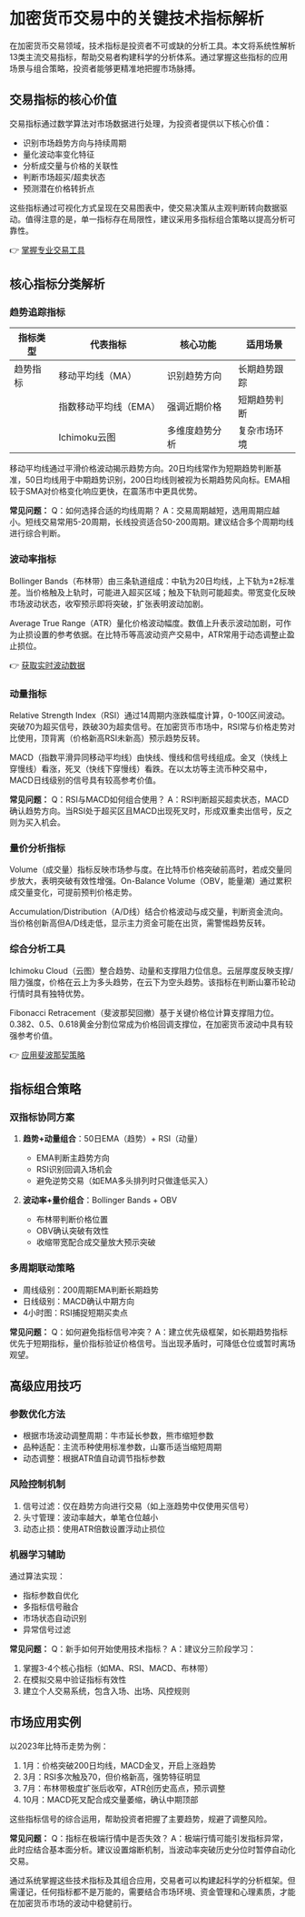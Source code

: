 # 加密货币交易中的关键技术指标解析

在加密货币交易领域，技术指标是投资者不可或缺的分析工具。本文将系统性解析13类主流交易指标，帮助交易者构建科学的分析体系。通过掌握这些指标的应用场景与组合策略，投资者能够更精准地把握市场脉搏。

## 交易指标的核心价值

交易指标通过数学算法对市场数据进行处理，为投资者提供以下核心价值：
- 识别市场趋势方向与持续周期
- 量化波动率变化特征
- 分析成交量与价格的关联性
- 判断市场超买/超卖状态
- 预测潜在价格转折点

这些指标通过可视化方式呈现在交易图表中，使交易决策从主观判断转向数据驱动。值得注意的是，单一指标存在局限性，建议采用多指标组合策略以提高分析可靠性。

👉 [掌握专业交易工具](https://bit.ly/okx_welcome)

## 核心指标分类解析

### 趋势追踪指标

| 指标类型 | 代表指标 | 核心功能 | 适用场景 |
|---------|---------|---------|---------|
| 趋势指标 | 移动平均线（MA） | 识别趋势方向 | 长期趋势跟踪 |
|          | 指数移动平均线（EMA） | 强调近期价格 | 短期趋势判断 |
|          | Ichimoku云图 | 多维度趋势分析 | 复杂市场环境 |

移动平均线通过平滑价格波动揭示趋势方向。20日均线常作为短期趋势判断基准，50日均线用于中期趋势识别，200日均线则被视为长期趋势风向标。EMA相较于SMA对价格变化响应更快，在震荡市中更具优势。

**常见问题：**
Q：如何选择合适的均线周期？
A：交易周期越短，选用周期应越小。短线交易常用5-20周期，长线投资适合50-200周期。建议结合多个周期均线进行综合判断。

### 波动率指标

Bollinger Bands（布林带）由三条轨道组成：中轨为20日均线，上下轨为±2标准差。当价格触及上轨时，可能进入超买区域；触及下轨则可能超卖。带宽变化反映市场波动状态，收窄预示即将突破，扩张表明波动加剧。

Average True Range（ATR）量化价格波动幅度。数值上升表示波动加剧，可作为止损设置的参考依据。在比特币等高波动资产交易中，ATR常用于动态调整止盈止损位。

👉 [获取实时波动数据](https://bit.ly/okx_welcome)

### 动量指标

Relative Strength Index（RSI）通过14周期内涨跌幅度计算，0-100区间波动。突破70为超买信号，跌破30为超卖信号。在加密货币市场中，RSI常与价格走势对比使用，顶背离（价格新高RSI未新高）预示趋势反转。

MACD（指数平滑异同移动平均线）由快线、慢线和信号线组成。金叉（快线上穿慢线）看涨，死叉（快线下穿慢线）看跌。在以太坊等主流币种交易中，MACD日线级别的信号具有较高参考价值。

**常见问题：**
Q：RSI与MACD如何组合使用？
A：RSI判断超买超卖状态，MACD确认趋势方向。当RSI处于超买区且MACD出现死叉时，形成双重卖出信号，反之则为买入机会。

### 量价分析指标

Volume（成交量）指标反映市场参与度。在比特币价格突破前高时，若成交量同步放大，表明突破有效性增强。On-Balance Volume（OBV，能量潮）通过累积成交量变化，可提前预判价格走势。

Accumulation/Distribution（A/D线）结合价格波动与成交量，判断资金流向。当价格创新高但A/D线走低，显示主力资金可能在出货，需警惕趋势反转。

### 综合分析工具

Ichimoku Cloud（云图）整合趋势、动量和支撑阻力位信息。云层厚度反映支撑/阻力强度，价格在云上为多头趋势，在云下为空头趋势。该指标在判断山寨币轮动行情时具有独特优势。

Fibonacci Retracement（斐波那契回撤）基于关键价格位计算支撑阻力位。0.382、0.5、0.618黄金分割位常成为价格回调支撑位，在加密货币波动中具有较强参考价值。

👉 [应用斐波那契策略](https://bit.ly/okx_welcome)

## 指标组合策略

### 双指标协同方案
1. **趋势+动量组合**：50日EMA（趋势）+ RSI（动量）
   - EMA判断主趋势方向
   - RSI识别回调入场机会
   - 避免逆势交易（如EMA多头排列时只做逢低买入）

2. **波动率+量价组合**：Bollinger Bands + OBV
   - 布林带判断价格位置
   - OBV确认突破有效性
   - 收缩带宽配合成交量放大预示突破

### 多周期联动策略
- 周线级别：200周期EMA判断长期趋势
- 日线级别：MACD确认中期方向
- 4小时图：RSI捕捉短期买卖点

**常见问题：**
Q：如何避免指标信号冲突？
A：建立优先级框架，如长期趋势指标优先于短期指标，量价指标验证价格信号。当出现矛盾时，可降低仓位或暂时离场观望。

## 高级应用技巧

### 参数优化方法
- 根据市场波动调整周期：牛市延长参数，熊市缩短参数
- 品种适配：主流币种使用标准参数，山寨币适当缩短周期
- 动态调整：根据ATR值自动调节指标参数

### 风险控制机制
1. 信号过滤：仅在趋势方向进行交易（如上涨趋势中仅使用买信号）
2. 头寸管理：波动率越大，单笔仓位越小
3. 动态止损：使用ATR倍数设置浮动止损位

### 机器学习辅助
通过算法实现：
- 指标参数自优化
- 多指标信号融合
- 市场状态自动识别
- 异常信号过滤

**常见问题：**
Q：新手如何开始使用技术指标？
A：建议分三阶段学习：
1. 掌握3-4个核心指标（如MA、RSI、MACD、布林带）
2. 在模拟交易中验证指标有效性
3. 建立个人交易系统，包含入场、出场、风控规则

## 市场应用实例

以2023年比特币走势为例：
1. 1月：价格突破200日均线，MACD金叉，开启上涨趋势
2. 3月：RSI多次触及70，但价格新高，强势特征明显
3. 7月：布林带极度扩张后收窄，ATR创历史高点，预示调整
4. 10月：MACD死叉配合成交量萎缩，确认中期顶部

这些指标信号的综合运用，帮助投资者把握了主要趋势，规避了调整风险。

**常见问题：**
Q：指标在极端行情中是否失效？
A：极端行情可能引发指标异常，此时应结合基本面分析。建议设置熔断机制，当波动率突破历史分位时暂停自动化交易。

通过系统掌握这些技术指标及其组合应用，交易者可以构建起科学的分析框架。但需谨记，任何指标都不是万能的，需要结合市场环境、资金管理和心理素质，才能在加密货币市场的波动中稳健前行。